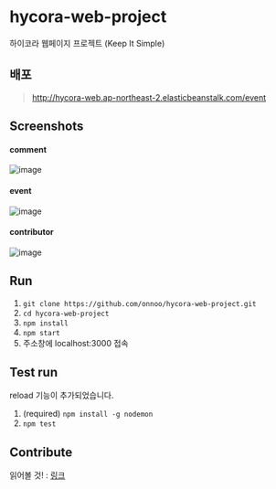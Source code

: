 # hycora-web-project

하이코라 웹페이지 프로젝트 (Keep It Simple)     

## 배포
> http://hycora-web.ap-northeast-2.elasticbeanstalk.com/event

## Screenshots
#### comment
![image](https://user-images.githubusercontent.com/61692372/215238972-0459df95-ff21-4ec3-a019-aa73f402a69d.png)

#### event
![image](https://user-images.githubusercontent.com/61692372/215238650-73bb822b-77db-4d02-8335-0cae5b65d5eb.png)

#### contributor
![image](https://user-images.githubusercontent.com/61692372/215248049-36219341-ea89-4ce7-a6e4-08e65b4939f2.png)

## Run

1. `git clone https://github.com/onnoo/hycora-web-project.git`
2. `cd hycora-web-project`
3. `npm install`
4. `npm start`
5. 주소창에 localhost:3000 접속

## Test run

reload 기능이 추가되었습니다.

1. (required) `npm install -g nodemon`
2. `npm test`

## Contribute

읽어볼 것! : [링크](https://github.com/onnoo/hycora-web-project/wiki/%ED%98%91%EC%97%85-%EB%B0%A9%EB%B2%95-(Fork%EC%99%80-Pull-request))
